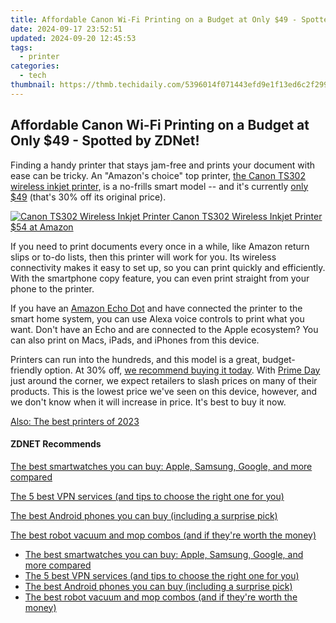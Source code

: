 ```yaml
---
title: Affordable Canon Wi-Fi Printing on a Budget at Only $49 - Spotted by ZDNet!
date: 2024-09-17 23:52:51
updated: 2024-09-20 12:45:53
tags:
  - printer
categories:
  - tech
thumbnail: https://thmb.techidaily.com/5396014f071443efd9e1f13ed6c2f299f41c767371cdaf8ce5e5162404d28c7d.jpg
---
```


## Affordable Canon Wi-Fi Printing on a Budget at Only $49 - Spotted by ZDNet!

Finding a handy printer that stays jam-free and prints your document with ease can be tricky. An "Amazon's choice" top printer, [the Canon TS302 wireless inkjet printer,](https://buy.geni.us/Proxy.ashx?TSID=368250&GR%5FURL=https%3A%2F%2Fwww.amazon.com%2Fdp%2FB078X1BD8C%3Ftag%3Dzd-buy-button-20%26ascsubtag%3D%5F%5FCOM%5FCLICK%5FID%5F%5F%7C19a21c93-91ba-407b-88a8-64b2feeffd97%7Cdtp&dtb=1) is a no-frills smart model -- and it's currently [only $49](https://buy.geni.us/Proxy.ashx?TSID=368250&GR%5FURL=https%3A%2F%2Fwww.amazon.com%2Fdp%2FB078X1BD8C%3Ftag%3Dzd-buy-button-20%26ascsubtag%3D%5F%5FCOM%5FCLICK%5FID%5F%5F%7C19a21c93-91ba-407b-88a8-64b2feeffd97%7Cdtp&dtb=1) (that's 30% off its original price).

[![Canon TS302 Wireless Inkjet Printer](https://www.zdnet.com/a/img/resize/86bf015fd583421c8ce12d23d7231e78f71f6823/2022/07/08/b9a50a84-776b-46c0-bb26-d20b7f61d28b/canon-ts-printer.jpg?auto=webp&fit=crop&height=172.5&width=294) Canon TS302 Wireless Inkjet Printer $54 at Amazon](https://buy.geni.us/Proxy.ashx?TSID=368250&GR%5FURL=https%3A%2F%2Fwww.amazon.com%2Fdp%2FB078X1BD8C%2Fref%3Dasc%5Fdf%5FB078X1BD8C1724583600000%3Fcreative%3D395261%26creativeASIN%3DB078X1BD8C%26linkCode%3Dasn%26tag%3Dzd-buy-button-20%26ascsubtag%3D%5F%5FCOM%5FCLICK%5FID%5F%5F%7C19a21c93-91ba-407b-88a8-64b2feeffd97%7Cdtp&dtb=1)

If you need to print documents every once in a while, like Amazon return slips or to-do lists, then this printer will work for you. Its wireless connectivity makes it easy to set up, so you can print quickly and efficiently. With the smartphone copy feature, you can even print straight from your phone to the printer.   
  
If you have an [Amazon Echo Dot](https://buy.geni.us/Proxy.ashx?TSID=368250&GR%5FURL=https%3A%2F%2Fwww.amazon.com%2FEcho-Dot%2Fdp%2FB07XJ8C8F5%3Ftag%3Dzd-buy-button-20%26ascsubtag%3D%5F%5FCOM%5FCLICK%5FID%5F%5F%7C19a21c93-91ba-407b-88a8-64b2feeffd97%7Cdtp&dtb=1) and have connected the printer to the smart home system, you can use Alexa voice controls to print what you want. Don't have an Echo and are connected to the Apple ecosystem? You can also print on Macs, iPads, and iPhones from this device.   
  
Printers can run into the hundreds, and this model is a great, budget-friendly option. At 30% off, [we recommend buying it today](https://buy.geni.us/Proxy.ashx?TSID=368250&GR%5FURL=https%3A%2F%2Fwww.amazon.com%2Fdp%2FB078X1BD8C%3Ftag%3Dzd-buy-button-20%26ascsubtag%3D%5F%5FCOM%5FCLICK%5FID%5F%5F%7C19a21c93-91ba-407b-88a8-64b2feeffd97%7Cdtp&dtb=1). With [Prime Day](https://www.zdnet.com/collection/amazon-prime-day/) just around the corner, we expect retailers to slash prices on many of their products. This is the lowest price we've seen on this device, however, and we don't know when it will increase in price. It's best to buy it now. 

[Also: The best printers of 2023](https://www.zdnet.com/home-and-office/best-printer/)

#### **ZDNET** Recommends

[The best smartwatches you can buy: Apple, Samsung, Google, and more compared](https://www.zdnet.com/article/best-smartwatch/ "The best smartwatches you can buy: Apple, Samsung, Google, and more compared")

[The 5 best VPN services (and tips to choose the right one for you)](https://www.zdnet.com/article/best-vpn/ "The 5 best VPN services (and tips to choose the right one for you)")

[The best Android phones you can buy (including a surprise pick)](https://www.zdnet.com/article/best-android-phone/ "The best Android phones you can buy (including a surprise pick)")

[The best robot vacuum and mop combos (and if they're worth the money)](https://www.zdnet.com/article/best-robot-vacuum-mop/ "The best robot vacuum and mop combos (and if they're worth the money)")

* [The best smartwatches you can buy: Apple, Samsung, Google, and more compared](https://www.zdnet.com/article/best-smartwatch/ "The best smartwatches you can buy: Apple, Samsung, Google, and more compared")
* [The 5 best VPN services (and tips to choose the right one for you)](https://www.zdnet.com/article/best-vpn/ "The 5 best VPN services (and tips to choose the right one for you)")
* [The best Android phones you can buy (including a surprise pick)](https://www.zdnet.com/article/best-android-phone/ "The best Android phones you can buy (including a surprise pick)")
* [The best robot vacuum and mop combos (and if they're worth the money)](https://www.zdnet.com/article/best-robot-vacuum-mop/ "The best robot vacuum and mop combos (and if they're worth the money)")

<ins class="adsbygoogle"
     style="display:block"
     data-ad-format="autorelaxed"
     data-ad-client="ca-pub-7571918770474297"
     data-ad-slot="1223367746"></ins>



<ins class="adsbygoogle"
     style="display:block"
     data-ad-client="ca-pub-7571918770474297"
     data-ad-slot="8358498916"
     data-ad-format="auto"
     data-full-width-responsive="true"></ins>
